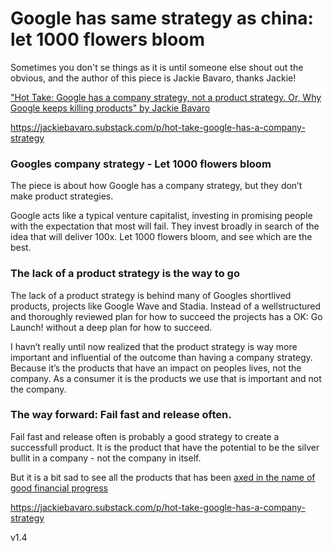 
# Google has same strategy as china: let 1000 flowers bloom

Sometimes you don't se things as it is until someone else shout out the obvious, and the author of this piece is Jackie Bavaro, thanks Jackie!


["Hot Take: Google has a company strategy, not a product strategy. Or, Why Google keeps killing products" by Jackie Bavaro](https://jackiebavaro.substack.com/p/hot-take-google-has-a-company-strategy)





https://jackiebavaro.substack.com/p/hot-take-google-has-a-company-strategy




[](https://github.com/IoT-Dude/blogg_mtrl/blob/main/TextMiningBasics_Jung_Nov_16_Final.ipynb)




### Googles company strategy - Let 1000 flowers bloom
The piece is about how Google has a company strategy, but they don’t make product strategies.

Google acts like a typical venture capitalist, investing in promising people with the expectation that most will fail. They invest broadly in search of the idea that will deliver 100x. Let 1000 flowers bloom, and see which are the best.

### The lack of a product strategy is the way to go
The lack of a product strategy is behind many of Googles shortlived products, projects like Google Wave and Stadia. Instead of a wellstructured and thoroughly reviewed plan for how to succeed the projects has a OK: Go Launch! without a deep plan for how to succeed.


I havn’t really until now realized that the product strategy is way more important and influential of the outcome than having a company strategy.
Because it’s the products that have an impact on peoples lives, not the company. As a consumer it is the products we use that is important and not the company.

### The way forward: Fail fast and release often.
Fail fast and release often is probably a good strategy to  create a successfull product. It is the product that have the potential to be the silver bullit in a company - not the company in itself.

But it is a bit sad to see all the products that has been [axed in the name of good financial progress](https://killedbygoogle.com/)


https://jackiebavaro.substack.com/p/hot-take-google-has-a-company-strategy



v1.4
